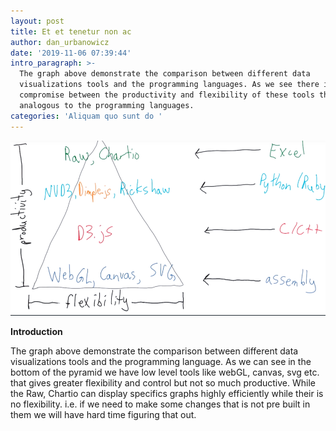 ```yaml
---
layout: post
title: Et et tenetur non ac
author: dan_urbanowicz
date: '2019-11-06 07:39:44'
intro_paragraph: >-
  The graph above demonstrate the comparison between different data
  visualizations tools and the programming languages. As we see there is
  compromise between the productivity and flexibility of these tools that are
  analogous to the programming languages.
categories: 'Aliquam quo sunt do '
---
```

![data visualization tools pyramid](/assets/img/uploads/up-down_visualization_lib.png "data visualization tools pyramid")

**Introduction**

The graph above demonstrate the comparison between different data visualizations tools and the programming language. As we can see in the bottom of the pyramid we have low level tools like webGL, canvas, svg etc. that gives greater flexibility and control but not so much productive. While the Raw, Chartio can display specifics graphs highly efficiently while their is no flexibility. i.e. if we need to make some changes that is not pre built in them we will have hard time figuring that out.
